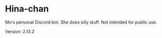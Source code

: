 # Hina-chan

Mo's personal Discord bot. She does silly stuff. Not intended for public use.

Version: 2.13.2
